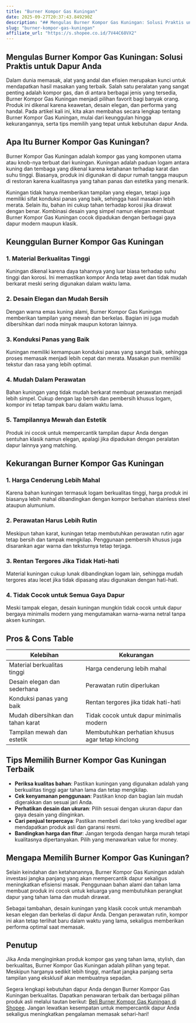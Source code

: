 ```yaml
---
title: "Burner Kompor Gas Kuningan"
date: 2025-09-27T20:37:43.849290Z
description: "## Mengulas Burner Kompor Gas Kuningan: Solusi Praktis untuk Dapur Anda..."
slug: "burner-kompor-gas-kuningan"
affiliate_url: "https://s.shopee.co.id/7V44C68VX2"
---
```

## Mengulas Burner Kompor Gas Kuningan: Solusi Praktis untuk Dapur Anda

Dalam dunia memasak, alat yang andal dan efisien merupakan kunci untuk mendapatkan hasil masakan yang terbaik. Salah satu peralatan yang sangat penting adalah kompor gas, dan di antara berbagai jenis yang tersedia, Burner Kompor Gas Kuningan menjadi pilihan favorit bagi banyak orang. Produk ini dikenal karena keawetan, desain elegan, dan performa yang handal. Pada artikel kali ini, kita akan membahas secara lengkap tentang Burner Kompor Gas Kuningan, mulai dari keunggulan hingga kekurangannya, serta tips memilih yang tepat untuk kebutuhan dapur Anda.

## Apa Itu Burner Kompor Gas Kuningan?

Burner Kompor Gas Kuningan adalah kompor gas yang komponen utama atau knob-nya terbuat dari kuningan. Kuningan adalah paduan logam antara kuning dan tembaga yang dikenal karena ketahanan terhadap karat dan suhu tinggi. Biasanya, produk ini digunakan di dapur rumah tangga maupun di restoran karena kualitasnya yang tahan panas dan estetika yang menarik.

Kuningan tidak hanya memberikan tampilan yang elegan, tetapi juga memiliki sifat konduksi panas yang baik, sehingga hasil masakan lebih merata. Selain itu, bahan ini cukup tahan terhadap korosi jika dirawat dengan benar. Kombinasi desain yang simpel namun elegan membuat Burner Kompor Gas Kuningan cocok dipadukan dengan berbagai gaya dapur modern maupun klasik.

## Keunggulan Burner Kompor Gas Kuningan

### 1. Material Berkualitas Tinggi
Kuningan dikenal karena daya tahannya yang luar biasa terhadap suhu tinggi dan korosi. Ini memastikan kompor Anda tetap awet dan tidak mudah berkarat meski sering digunakan dalam waktu lama.

### 2. Desain Elegan dan Mudah Bersih
Dengan warna emas kuning alami, Burner Kompor Gas Kuningan memberikan tampilan yang mewah dan berkelas. Bagian ini juga mudah dibersihkan dari noda minyak maupun kotoran lainnya.

### 3. Konduksi Panas yang Baik
Kuningan memiliki kemampuan konduksi panas yang sangat baik, sehingga proses memasak menjadi lebih cepat dan merata. Masakan pun memiliki tekstur dan rasa yang lebih optimal.

### 4. Mudah Dalam Perawatan
Bahan kuningan yang tidak mudah berkarat membuat perawatan menjadi lebih simpel. Cukup dengan lap bersih dan pembersih khusus logam, kompor ini tetap tampak baru dalam waktu lama.

### 5. Tampilannya Mewah dan Estetik
Produk ini cocok untuk mempercantik tampilan dapur Anda dengan sentuhan klasik namun elegan, apalagi jika dipadukan dengan peralatan dapur lainnya yang matching.

## Kekurangan Burner Kompor Gas Kuningan

### 1. Harga Cenderung Lebih Mahal
Karena bahan kuningan termasuk logam berkualitas tinggi, harga produk ini biasanya lebih mahal dibandingkan dengan kompor berbahan stainless steel ataupun alumunium.

### 2. Perawatan Harus Lebih Rutin
Meskipun tahan karat, kuningan tetap membutuhkan perawatan rutin agar tetap bersih dan tampak mengkilap. Penggunaan pembersih khusus juga disarankan agar warna dan teksturnya tetap terjaga.

### 3. Rentan Tergores Jika Tidak Hati-hati
Material kuningan cukup lunak dibandingkan logam lain, sehingga mudah tergores atau lecet jika tidak dipasang atau digunakan dengan hati-hati.

### 4. Tidak Cocok untuk Semua Gaya Dapur
Meski tampak elegan, desain kuningan mungkin tidak cocok untuk dapur bergaya minimalis modern yang mengutamakan warna-warna netral tanpa aksen kuningan.

## Pros & Cons Table

| Kelebihan                                | Kekurangan                            |
|------------------------------------------|--------------------------------------|
| Material berkualitas tinggi             | Harga cenderung lebih mahal        |
| Desain elegan dan sederhana             | Perawatan rutin diperlukan         |
| Konduksi panas yang baik                | Rentan tergores jika tidak hati-hati |
| Mudah dibersihkan dan tahan karat       | Tidak cocok untuk dapur minimalis modern |
| Tampilan mewah dan estetik              | Membutuhkan perhatian khusus agar tetap kinclong |

## Tips Memilih Burner Kompor Gas Kuningan Terbaik

- **Periksa kualitas bahan**: Pastikan kuningan yang digunakan adalah yang berkualitas tinggi agar tahan lama dan tetap mengkilap.
- **Cek kenyamanan penggunaan**: Pastikan knop dan bagian lain mudah digerakkan dan sesuai jari Anda.
- **Perhatikan desain dan ukuran**: Pilih sesuai dengan ukuran dapur dan gaya desain yang diinginkan.
- **Cari penjual terpercaya**: Pastikan membeli dari toko yang kredibel agar mendapatkan produk asli dan garansi resmi.
- **Bandingkan harga dan fitur**: Jangan tergoda dengan harga murah tetapi kualitasnya dipertanyakan. Pilih yang menawarkan value for money.

## Mengapa Memilih Burner Kompor Gas Kuningan?

Selain keindahan dan ketahanannya, Burner Kompor Gas Kuningan adalah investasi jangka panjang yang akan mempercantik dapur sekaligus meningkatkan efisiensi masak. Penggunaan bahan alami dan tahan lama membuat produk ini cocok untuk keluarga yang membutuhkan perangkat dapur yang tahan lama dan mudah dirawat.

Sebagai tambahan, desain kuningan yang klasik cocok untuk menambah kesan elegan dan berkelas di dapur Anda. Dengan perawatan rutin, kompor ini akan tetap terlihat baru dalam waktu yang lama, sekaligus memberikan performa optimal saat memasak.

## Penutup

Jika Anda menginginkan produk kompor gas yang tahan lama, stylish, dan berkualitas, Burner Kompor Gas Kuningan adalah pilihan yang tepat. Meskipun harganya sedikit lebih tinggi, manfaat jangka panjang serta tampilan yang eksklusif akan membuatnya sepadan.

Segera lengkapi kebutuhan dapur Anda dengan Burner Kompor Gas Kuningan berkualitas. Dapatkan penawaran terbaik dan berbagai pilihan produk asli melalui tautan berikut: [Beli Burner Kompor Gas Kuningan di Shopee](https://s.shopee.co.id/7V44C68VX2). Jangan lewatkan kesempatan untuk mempercantik dapur Anda sekaligus meningkatkan pengalaman memasak sehari-hari!